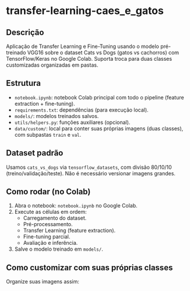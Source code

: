 # transfer-learning-caes_e_gatos

## Descrição
Aplicação de Transfer Learning e Fine-Tuning usando o modelo pré-treinado VGG16 sobre o dataset Cats vs Dogs (gatos vs cachorros) com TensorFlow/Keras no Google Colab. Suporta troca para duas classes customizadas organizadas em pastas.

## Estrutura
- `notebook.ipynb`: notebook Colab principal com todo o pipeline (feature extraction + fine-tuning).  
- `requirements.txt`: dependências (para execução local).  
- `models/`: modelos treinados salvos.  
- `utils/helpers.py`: funções auxiliares (opcional).  
- `data/custom/`: local para conter suas próprias imagens (duas classes), com subpastas `train` e `val`.

## Dataset padrão
Usamos `cats_vs_dogs` via `tensorflow_datasets`, com divisão 80/10/10 (treino/validação/teste). Não é necessário versionar imagens grandes.

## Como rodar (no Colab)
1. Abra o notebook: `notebook.ipynb` no Google Colab.  
2. Execute as células em ordem:  
   - Carregamento do dataset.  
   - Pré-processamento.  
   - Transfer Learning (feature extraction).  
   - Fine-tuning parcial.  
   - Avaliação e inferência.  
3. Salve o modelo treinado em `models/`.

## Como customizar com suas próprias classes
Organize suas imagens assim:


